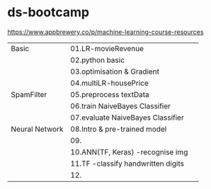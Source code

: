 # ds-bootcamp

https://www.appbrewery.co/p/machine-learning-course-resources

|                |                                    |     |
| -------------- | ---------------------------------- | --- |
| Basic          | 01.LR-movieRevenue                 |     |
|                | 02.python basic                    |     |
|                | 03.optimisation & Gradient         |     |
|                | 04.multiLR-housePrice              |     |
| SpamFilter     | 05.preprocess textData             |     |
|                | 06.train NaiveBayes Classifier     |     |
|                | 07.evaluate NaiveBayes Classifier  |     |
| Neural Network | 08.Intro & pre-trained model       |     |
|                | 09.                                |     |
|                | 10.ANN(TF, Keras) -recognise img   |     |
|                | 11.TF -classify handwritten digits |     |
|                | 12.                                |     |
